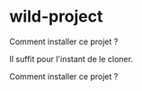 # wild-project
 
Comment installer ce projet ?

Il suffit pour l'instant de le cloner.

Comment installer ce projet ?

